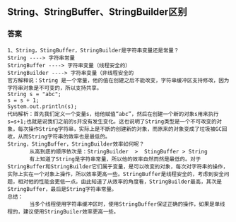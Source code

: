 
## String、StringBuffer、StringBuilder区别

### 答案

	1、String，StingBuffer，StringBuilder是字符串变量还是常量？
	String ----> 字符串常量
	StringBuffer ----> 字符串变量（线程安全的）
	StringBuilder ----> 字符串变量（非线程安全的
	官方解释说：String 是一个常量，他的值在创建之后不能改变，字符串缓冲区支持修改，因为字符串对象是不可变的，所以支持共享。
	String s = "abc";  
	s = s + 1;  
	System.out.println(s);
	代码解析：首先我们定义一个变量s，给他赋值“abc”，然后在创建一个新的对象s用来执行s=s+1;也就是说我们之前的s并没有发生变化。这也说明了String类型是一个不可改变的对象，每次操作String字符串，实际上是不断的创建新的对象，而原来的对象变成了垃圾被GC回收，从而String字符串的效率也是最低的。
	String，StingBuffer，StringBuilder效率如何呢？
	       从高到底的顺序依次是：StringBuilder  >  StingBuffer > String
	       有上知道了String是字符串常量，所以他的效率自然而然是最低的。对于StringBuffer和StringBuilder它们属于变量，是可以改变的对象，每次对字符串的操作，实际上实在一个对象上操作，所以效率更高一些。StringBuffer是线程安全的，考虑到安全问题，相对他的性能会更低一点。由此知道了从效率的角度看，StringBuilder最高，其次是StringBuffer，最后是String字符串常量。
	总结：
	       当多个线程使用字符串缓冲区时，使用StringBuffer保证正确的操作，如果是单线程的，建议使用StringBuiler效率更高一些。